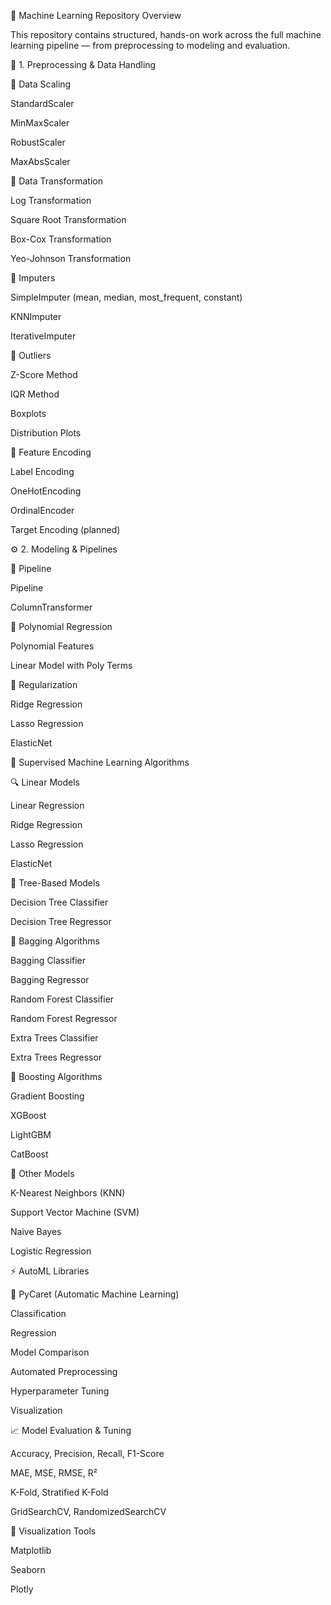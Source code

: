 📁 Machine Learning Repository Overview

This repository contains structured, hands-on work across the full machine learning pipeline — from preprocessing to modeling and evaluation.

🔧 1. Preprocessing & Data Handling

📂 Data Scaling

StandardScaler

MinMaxScaler

RobustScaler

MaxAbsScaler

📂 Data Transformation

Log Transformation

Square Root Transformation

Box-Cox Transformation

Yeo-Johnson Transformation

📂 Imputers

SimpleImputer (mean, median, most_frequent, constant)

KNNImputer

IterativeImputer

📂 Outliers

Z-Score Method

IQR Method

Boxplots

Distribution Plots

📂 Feature Encoding

Label Encoding

OneHotEncoding

OrdinalEncoder

Target Encoding (planned)

⚙️ 2. Modeling & Pipelines

📂 Pipeline

Pipeline

ColumnTransformer

📂 Polynomial Regression

Polynomial Features

Linear Model with Poly Terms

📂 Regularization

Ridge Regression

Lasso Regression

ElasticNet

🤖 Supervised Machine Learning Algorithms

🔍 Linear Models

Linear Regression

Ridge Regression

Lasso Regression

ElasticNet

🌲 Tree-Based Models

Decision Tree Classifier

Decision Tree Regressor

🧩 Bagging Algorithms

Bagging Classifier

Bagging Regressor

Random Forest Classifier

Random Forest Regressor

Extra Trees Classifier

Extra Trees Regressor

🚀 Boosting Algorithms

Gradient Boosting

XGBoost

LightGBM

CatBoost

🧠 Other Models

K-Nearest Neighbors (KNN)

Support Vector Machine (SVM)

Naive Bayes

Logistic Regression

⚡ AutoML Libraries

📂 PyCaret (Automatic Machine Learning)

Classification

Regression

Model Comparison

Automated Preprocessing

Hyperparameter Tuning

Visualization


📈 Model Evaluation & Tuning

Accuracy, Precision, Recall, F1-Score

MAE, MSE, RMSE, R²

K-Fold, Stratified K-Fold

GridSearchCV, RandomizedSearchCV

📌 Visualization Tools

Matplotlib

Seaborn

Plotly

